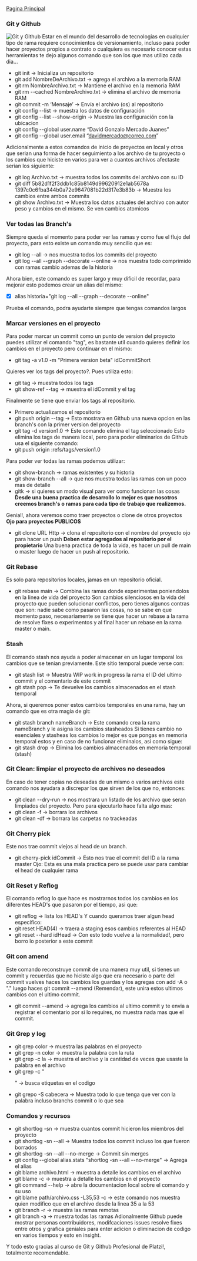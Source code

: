 [Pagina Principal](index.md)
### Git y Github
![Git y Github](https://pythonforundergradengineers.com/posts/git/images/git_and_github_logo.png)
Estar en el mundo del desarrollo de tecnologias en cualquier tipo de rama requiere conocimientos de versionamiento, incluso para poder hacer proyectos propios a contrato o cualquiera es necesario conocer estas herramientas te dejo algunos comando que son los que mas utilizo cada dia...

- git init -> Inicializa un repositorio
- git add NombreDeArchivo.txt -> agrega el archivo a la memoria RAM
- git rm NombreArchivo.txt -> Mantiene el archivo en la memoria RAM
- git rm --cached NombreArchivo.txt -> elimina el archivo de memoria RAM
- git commit -m ‘Mensaje’ -> Envía el archivo (os) al repositorio
- git config --list -> muestra los datos de configuración
- git config --list --show-origin -> Muestra las configuración con la ubicacion
- git config --global user.name “David Gonzalo Mercado Juanes”
- git config --global user.email “davidmercado@correo.com”

Adicionalmente a estos comandos de inicio de proyectos en local y otros que serian una forma de hacer seguimiento a los archivo de tu proyecto o los cambios que hiciste en varios para ver a cuantos archivos afectaste serian los siguiente:

- git log Archivo.txt -> muestra todos los commits del archivo con su ID
- git diff 5b82d1f2f3ddb1c85b8149d99620912e1ab5678a 1397c0c6fba344b0a72e9647081b22d317e3b83b -> Muestra los cambios entre ambos commits
- git show Archivo.txt -> Muestra los datos actuales del archivo con autor peso y cambios en el mismo. Se ven cambios atomicos

### Ver todas las Branch's

Siempre queda el momento para poder ver las ramas y como fue el flujo del proyecto, para esto existe un comando muy sencillo que es:

- git log --all -> nos muestra todos los commits del proyecto
- git log --all --graph --decorate --online -> nos muestra todo comprimido con ramas cambio ademas de la historia

Ahora bien, este comando es super largo y muy dificil de recordar, para mejorar esto podemos crear un alias del mismo:
- [x] alias historia="git log --all --graph --decorate --online"

Prueba el comando, podra ayudarte siempre que tengas comandos largos

### Marcar versiones en el proyecto
Para poder marcar un commit como un punto de version del proyecto puedes utilizar el comando "tag", es bastante util cuando quieres definir los cambios en el proyecto pero continuar en el mismo:

- git tag -a v1.0 -m "Primera version beta" idCommitShort

Quieres ver los tags del proyecto?. Pues utiliza esto:
- git tag -> muestra todos los tags
- git show-ref --tag -> muestra el idCommit y el tag

Finalmente se tiene que enviar los tags al repositorio.
 - Primero actualizamos el repositorio
 - git push origin --tag -> Esto mostrara en Github una nueva opcion en las branch's con la primer version del proyecto
 - git tag -d version1.0 -> Este comando elimina el tag seleccionado
Esto elimina los tags de manera local, pero para poder eliminarlos de Github usa el siguiente comando:
 - git push origin :refs/tags/version1.0

Para poder ver todas las ramas podemos utilizar:
- git show-branch -> ramas existentes y su historia
- git show-branch --all -> que nos muestra todas las ramas con un poco mas de detalle
- gitk -> si quieres un modo visual para ver como funcionan las cosas
**Desde una buena practica de desarrollo lo mejor es que nosotros creemos branch's o ramas para cada tipo de trabajo que realizemos.**

Genial!, ahora veremos como traer proyectos o clone de otros proyectos **Ojo para proyectos PUBLICOS**
- git clone URL Http -> clona el repositorio con el nombre del proyecto ojo para hacer un push **Deben estar agregados al repositorio por el propietario**
Una buena practica de toda la vida, es hacer un pull de main o master luego de hacer un push al repositorio.

### Git Rebase
Es solo para repositorios locales, jamas en un repositorio oficial.
- git rebase main -> Combina las ramas donde experimentas poniendolos en la linea de vida del proyecto
Son cambios silenciosos en la vida del proyecto que pueden solucionar conflictos, pero tienes algunos contras que son: nadie sabe como pasaron las cosas, no se sabe en que momento paso, necesariamente se tiene que hacer un rebase a la rama de resolve fixes o experimentos y al final hacer un rebase en la rama master o main.

### Stash

El comando stash nos ayuda a poder almacenar en un lugar temporal los cambios que se tenian previamente. Este sitio temporal puede verse con:
- git stash list -> Muestra WIP work in progress la rama el ID del ultimo commit y el comentario de este commit
- git stash pop -> Te devuelve los cambios almacenados en el stash temporal

Ahora, si queremos poner estos cambios temporales en una rama, hay un comando que es otra magia de git:
- git stash branch nameBranch -> Este comando crea la rama nameBranch y le asigna los cambios stasheados 
Si tienes cambio no esenciales y stasheas los cambios lo mejor es que pongas en memoria temporal estos y en caso de no funcionar eliminalos, asi como sigue:
- git stash drop -> Elimina los cambios almacenados en memoria temporal (stash)

### Git Clean: limpiar el proyecto de archivos no deseados

En caso de tener copias no deseadas de un mismo o varios archivos este comando nos ayudara a discrepar los que sirven de los que no, entonces:
- git clean --dry-run -> nos mostrara un listado de los archivo que seran limpiados del proyecto.
Pero para ejecutarlo hace falta algo mas:
- git clean -f -> borrara los archivos
- git clean -df -> borrara las carpetas no trackeadas
### Git Cherry pick
Este nos trae commit viejos al head de un branch.
- git cherry-pick idCommit -> Esto nos trae el commit del ID a la rama master
Ojo: Esta es una mala practica pero se puede usar para cambiar el head de cualquier rama
### Git Reset y Reflog
El comando reflog lo que hace es mostrarnos todos los cambios en los diferentes HEAD's que pasaron por el tiempo, asi que:
- git reflog -> lista los HEAD's
Y cuando queramos traer algun head especifico:
- git reset HEAD(4) -> traera a staging esos cambios referentes al HEAD
- git reset --hard idHead -> Con esto todo vuelve a la normalidad!, pero borro lo posterior a este commit
### Git con amend
Este comando reconstruye commit de una manera muy util, si tienes un commit y recuerdas que no hiciste algo que era necesario o parte del commit vuelves haces los cambios los guardas y los agregas con add -A o "." luego haces git commit --amend (Remendar), este unira estos ultimos cambios con el ultimo commit.
- git commit --amend -> agrega los cambios al ultimo commit y te envia a registrar el comentario por si lo requires, no muestra nada mas que el commit.
### Git Grep y log
- git grep color -> muestra las palabras en el proyecto
- git grep -n color -> muestra la palabra con la ruta
- git grep -c la -> muestra el archivo y la cantidad de veces que usaste la palabra en el archivo
- git grep -c "<p>" -> busca etiquetas en el codigo
- git grepo -S cabecera -> Muestra todo lo que tenga que ver con la palabra incluso branchs commit o lo que sea

### Comandos y recursos
- git shortlog -sn -> muestra cuantos commit hicieron los miembros del proyecto
- git shortlog -sn --all -> Muestra todos los commit incluso los que fueron borrados
- git shortlog -sn --all --no-merge -> Commit sin merges
- git config --global alias.stats "shortlog -sn --all --no-merge" -> Agrega el alias
 - git blame archivo.html -> muestra a detalle los cambios en el archivo
 - git blame -c -> muestra a detalle los cambios en el proyecto
 - git command --help -> abre la documentacion local sobre el comando y su uso
 - git blame path/archivo.css -L35,53 -c -> este comando nos muestra quien modifico que en el archivo desde la linea 35 a la 53
 - git branch -r -> muestra las ramas remotas
 - git branch -a -> muestra todas las ramas
 Adionalmente Github puede mostrar personas contribuidores, modifcaciones issues resolve fixes entre otros y grafica geniales para enter adicion o eliminacion de codigo en varios tiempos y esto en insight.
 
 Y todo esto gracias al curso de Git y Github Profesional de Platzi!, totalmente recomendable.
